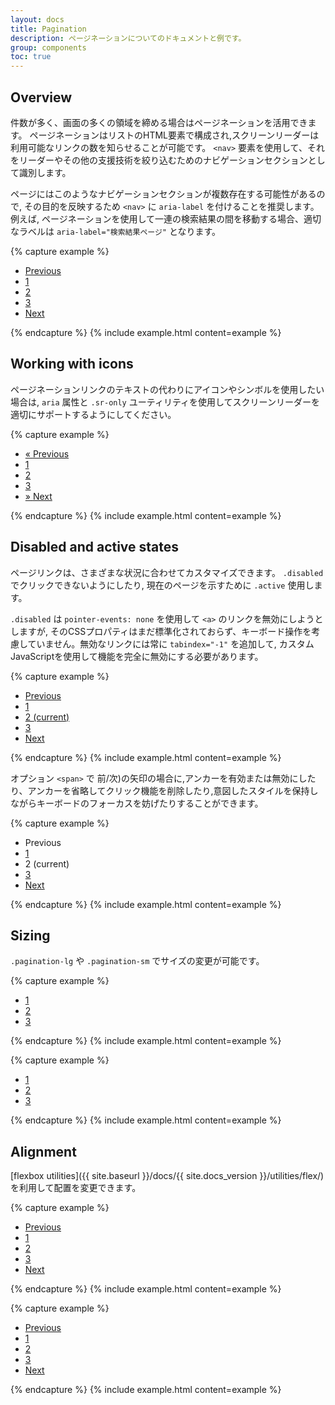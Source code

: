 ```yaml
---
layout: docs
title: Pagination
description: ページネーションについてのドキュメントと例です。
group: components
toc: true
---
```

<!-- ---
layout: docs
title: Pagination
description: Documentation and examples for showing pagination to indicate a series of related content exists across multiple pages.
group: components
toc: true
--- -->

<!-- ## Overview

We use a large block of connected links for our pagination, making links hard to miss and easily scalable—all while providing large hit areas. Pagination is built with list HTML elements so screen readers can announce the number of available links. Use a wrapping `<nav>` element to identify it as a navigation section to screen readers and other assistive technologies.

In addition, as pages likely have more than one such navigation section, it's advisable to provide a descriptive `aria-label` for the `<nav>` to reflect its purpose. For example, if the pagination component is used to navigate between a set of search results, an appropriate label could be `aria-label="Search results pages"`. -->

## Overview

件数が多く、画面の多くの領域を締める場合はページネーションを活用できます。
ページネーションはリストのHTML要素で構成され,スクリーンリーダーは利用可能なリンクの数を知らせることが可能です。
`<nav>` 要素を使用して、それをリーダーやその他の支援技術を絞り込むためのナビゲーションセクションとして識別します。    

ページにはこのようなナビゲーションセクションが複数存在する可能性があるので, その目的を反映するため `<nav>` に `aria-label` を付けることを推奨します。
例えば, ページネーションを使用して一連の検索結果の間を移動する場合、適切なラベルは `aria-label="検索結果ページ"` となります。


{% capture example %}
<nav aria-label="Page navigation example">
  <ul class="pagination">
    <li class="page-item"><a class="page-link" href="#">Previous</a></li>
    <li class="page-item"><a class="page-link" href="#">1</a></li>
    <li class="page-item"><a class="page-link" href="#">2</a></li>
    <li class="page-item"><a class="page-link" href="#">3</a></li>
    <li class="page-item"><a class="page-link" href="#">Next</a></li>
  </ul>
</nav>
{% endcapture %}
{% include example.html content=example %}

<!-- ## Working with icons

Looking to use an icon or symbol in place of text for some pagination links? Be sure to provide proper screen reader support with `aria` attributes and the `.sr-only` utility. -->

## Working with icons
ページネーションリンクのテキストの代わりにアイコンやシンボルを使用したい場合は,
`aria` 属性と `.sr-only` ユーティリティを使用してスクリーンリーダーを適切にサポートするようにしてください。

{% capture example %}
<nav aria-label="Page navigation example">
  <ul class="pagination">
    <li class="page-item">
      <a class="page-link" href="#" aria-label="Previous">
        <span aria-hidden="true">&laquo;</span>
        <span class="sr-only">Previous</span>
      </a>
    </li>
    <li class="page-item"><a class="page-link" href="#">1</a></li>
    <li class="page-item"><a class="page-link" href="#">2</a></li>
    <li class="page-item"><a class="page-link" href="#">3</a></li>
    <li class="page-item">
      <a class="page-link" href="#" aria-label="Next">
        <span aria-hidden="true">&raquo;</span>
        <span class="sr-only">Next</span>
      </a>
    </li>
  </ul>
</nav>
{% endcapture %}
{% include example.html content=example %}

<!-- ## Disabled and active states

Pagination links are customizable for different circumstances. Use `.disabled` for links that appear un-clickable and `.active` to indicate the current page.

While the `.disabled` class uses `pointer-events: none` to _try_ to disable the link functionality of `<a>`s, that CSS property is not yet standardized and doesn't account for keyboard navigation. As such, you should always add `tabindex="-1"` on disabled links and use custom JavaScript to fully disable their functionality. -->

## Disabled and active states
ページリンクは、さまざまな状況に合わせてカスタマイズできます。 
`.disabled` でクリックできないようにしたり, 現在のページを示すために `.active` 使用します。    

`.disabled` は `pointer-events: none` を使用して `<a>` のリンクを無効にしようとしますが, そのCSSプロパティはまだ標準化されておらず、キーボード操作を考慮していません。無効なリンクには常に `tabindex="-1"` を追加して, カスタムJavaScriptを使用して機能を完全に無効にする必要があります。  


{% capture example %}
<nav aria-label="...">
  <ul class="pagination">
    <li class="page-item disabled">
      <a class="page-link" href="#" tabindex="-1">Previous</a>
    </li>
    <li class="page-item"><a class="page-link" href="#">1</a></li>
    <li class="page-item active">
      <a class="page-link" href="#">2 <span class="sr-only">(current)</span></a>
    </li>
    <li class="page-item"><a class="page-link" href="#">3</a></li>
    <li class="page-item">
      <a class="page-link" href="#">Next</a>
    </li>
  </ul>
</nav>
{% endcapture %}
{% include example.html content=example %}

<!-- You can optionally swap out active or disabled anchors for `<span>`, or omit the anchor in the case of the prev/next arrows, to remove click functionality and prevent keyboard focus while retaining intended styles. -->

オプション `<span>` で 前/次)の矢印の場合に,アンカーを有効または無効にしたり、アンカーを省略してクリック機能を削除したり,意図したスタイルを保持しながらキーボードのフォーカスを妨げたりすることができます。

{% capture example %}
<nav aria-label="...">
  <ul class="pagination">
    <li class="page-item disabled">
      <span class="page-link">Previous</span>
    </li>
    <li class="page-item"><a class="page-link" href="#">1</a></li>
    <li class="page-item active">
      <span class="page-link">
        2
        <span class="sr-only">(current)</span>
      </span>
    </li>
    <li class="page-item"><a class="page-link" href="#">3</a></li>
    <li class="page-item">
      <a class="page-link" href="#">Next</a>
    </li>
  </ul>
</nav>
{% endcapture %}
{% include example.html content=example %}

<!-- ## Sizing

Fancy larger or smaller pagination? Add `.pagination-lg` or `.pagination-sm` for additional sizes. -->

## Sizing
`.pagination-lg` や `.pagination-sm` でサイズの変更が可能です。

{% capture example %}
<nav aria-label="...">
  <ul class="pagination pagination-lg">
    <li class="page-item disabled">
      <a class="page-link" href="#" tabindex="-1">1</a>
    </li>
    <li class="page-item"><a class="page-link" href="#">2</a></li>
    <li class="page-item"><a class="page-link" href="#">3</a></li>
  </ul>
</nav>
{% endcapture %}
{% include example.html content=example %}

{% capture example %}
<nav aria-label="...">
  <ul class="pagination pagination-sm">
    <li class="page-item disabled">
      <a class="page-link" href="#" tabindex="-1">1</a>
    </li>
    <li class="page-item"><a class="page-link" href="#">2</a></li>
    <li class="page-item"><a class="page-link" href="#">3</a></li>
  </ul>
</nav>
{% endcapture %}
{% include example.html content=example %}

<!-- ## Alignment

Change the alignment of pagination components with [flexbox utilities]({{ site.baseurl }}/docs/{{ site.docs_version }}/utilities/flex/). -->

## Alignment

[flexbox utilities]({{ site.baseurl }}/docs/{{ site.docs_version }}/utilities/flex/) を利用して配置を変更できます。



{% capture example %}
<nav aria-label="Page navigation example">
  <ul class="pagination justify-content-center">
    <li class="page-item disabled">
      <a class="page-link" href="#" tabindex="-1">Previous</a>
    </li>
    <li class="page-item"><a class="page-link" href="#">1</a></li>
    <li class="page-item"><a class="page-link" href="#">2</a></li>
    <li class="page-item"><a class="page-link" href="#">3</a></li>
    <li class="page-item">
      <a class="page-link" href="#">Next</a>
    </li>
  </ul>
</nav>
{% endcapture %}
{% include example.html content=example %}

{% capture example %}
<nav aria-label="Page navigation example">
  <ul class="pagination justify-content-end">
    <li class="page-item disabled">
      <a class="page-link" href="#" tabindex="-1">Previous</a>
    </li>
    <li class="page-item"><a class="page-link" href="#">1</a></li>
    <li class="page-item"><a class="page-link" href="#">2</a></li>
    <li class="page-item"><a class="page-link" href="#">3</a></li>
    <li class="page-item">
      <a class="page-link" href="#">Next</a>
    </li>
  </ul>
</nav>
{% endcapture %}
{% include example.html content=example %}
